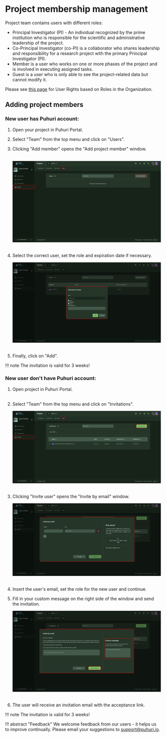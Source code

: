 # Project membership management

Project team contains users with different roles:

- Principal Investigator (PI)  - An individual recognized by the prime institution who is responsible for the scientific and administrative leadership of the project.
- Co-Principal Investigator (co-PI) is a collaborator who shares leadership and responsibility for a research project with the primary Principal Investigator (PI).
- Member is a user who works on one or more phases of the project and is involved in executing assigned tasks.
- Guest is a user who is only able to see the project-related data but cannot modify it.
  
Please see [this page](https://puhuri.neic.no/user_guides/user_roles/) for User Rights based on Roles in the Organization.

## Adding project members

### New user has Puhuri account:

1. Open your project in Puhuri Portal.

2. Select "Team" from the top menu and click on "Users".

3. Clicking "Add member" opens the "Add project member" window.<br><br>

    ![Select organization](../../assets/add-member-1.jpg)<br><br>

4. Select the correct user, set the role and expiration date if necessary.<br><be>

    ![Select organization](../../assets/add-member-2.jpg)<br><br>

5. Finally, click on "Add".

!!! note
    The invitation is valid for 3 weeks!

### New user don't have Puhuri account:

1. Open project in Puhuri Portal.<br><br>
2. Select "Team" from the top menu and click on "Invitations".<br><be>

    ![Invite user](../../assets/invitation-1.jpg)<br><br>

3. Clicking "Invite user" opens the "Invite by email" window.<br><be>

    ![Invite user](../../assets/invitation-2.jpg)<br><br>

4. Insert the user's email, set the role for the new user and continue.<br><be>

5. Fill in your custom message on the right side of the window and send the invitation.<br><be>

    ![Invite user](../../assets/invitation-3.jpg)<br><br>

6. The user will receive an invitation email with the acceptance link.

!!! note
    The invitation is valid for 3 weeks!

!!! abstract "Feedback"
    We welcome feedback from our users - it helps us to improve continually. Please email your suggestions to [support@puhuri.io](mailto:support@puhuri.io).
